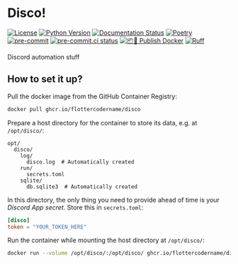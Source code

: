 # Disco!

[![License](https://img.shields.io/github/license/FlotterCodername/disco)](https://github.com/FlotterCodername/disco/blob/main/LICENSE.txt)
[![Python Version](https://img.shields.io/badge/python-3.12-blue)](https://www.python.org/downloads/)
[![Documentation Status](https://readthedocs.org/projects/disco-automate/badge/?version=latest)](https://disco-automate.readthedocs.io/en/latest/?badge=latest)
[![Poetry](https://img.shields.io/endpoint?url=https://python-poetry.org/badge/v0.json)](https://python-poetry.org/)
[![pre-commit](https://img.shields.io/badge/pre--commit-enabled-brightgreen?logo=pre-commit)](https://github.com/pre-commit/pre-commit)
[![pre-commit.ci status](https://results.pre-commit.ci/badge/github/FlotterCodername/disco/main.svg)](https://results.pre-commit.ci/latest/github/FlotterCodername/disco/main)
[![📦🐳 Publish Docker](https://github.com/FlotterCodername/disco/actions/workflows/publish-docker.yml/badge.svg)](https://github.com/FlotterCodername/disco/actions/workflows/publish-docker.yml)
[![Ruff](https://img.shields.io/endpoint?url=https://raw.githubusercontent.com/astral-sh/ruff/main/assets/badge/v2.json)](https://github.com/astral-sh/ruff)
<!--[![☝️🧐 pre-commit](https://github.com/FlotterCodername/disco/actions/workflows/pre-commit.yml/badge.svg)](https://github.com/FlotterCodername/disco/actions/workflows/pre-commit.yml)-->

Discord automation stuff

## How to set it up?

Pull the docker image from the GitHub Container Registry:

```bash
docker pull ghcr.io/flottercodername/disco
```

Prepare a host directory for the container to store its data, e.g. at `/opt/disco/`:

```
opt/
  disco/
    log/
      disco.log  # Automatically created
    run/
      secrets.toml
    sqlite/
      db.sqlite3  # Automatically created
```

In this directory, the only thing you need to provide ahead of time is your *Discord App secret*. Store this in
`secrets.toml`:

```toml
[disco]
token = "YOUR_TOKEN_HERE"
```

Run the container while mounting the host directory at `/opt/disco/`:

```bash
docker run --volume /opt/disco/:/opt/disco/ ghcr.io/flottercodername/disco
```
